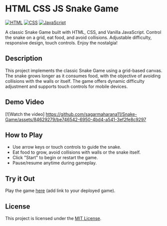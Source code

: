 # HTML CSS JS Snake Game

[![HTML](https://img.shields.io/badge/Language-HTML-orange)](https://www.w3.org/html/)
[![CSS](https://img.shields.io/badge/Language-CSS-blue)](https://www.w3.org/Style/CSS/)
[![JavaScript](https://img.shields.io/badge/Language-JavaScript-yellow)](https://developer.mozilla.org/en-US/docs/Web/JavaScript)

A classic Snake Game built with HTML, CSS, and Vanilla JavaScript. Control the snake on a grid, eat food, and avoid collisions. Adjustable difficulty, responsive design, touch controls. Enjoy the nostalgia!

## Description

This project implements the classic Snake Game using a grid-based canvas. The snake grows longer as it consumes food, with the objective of avoiding collisions with the walls or itself. The game offers dynamic difficulty adjustment and supports touch controls for mobile devices.

## Demo Video

[![Watch the video]
https://github.com/sagarmaharana11/Snake-Game/assets/84629279/be746542-6950-4bd4-a541-3ef2fe8c9297


## How to Play

- Use arrow keys or touch controls to guide the snake.
- Eat food to grow, avoid collisions with walls or the snake itself.
- Click "Start" to begin or restart the game.
- Pause/resume anytime during gameplay.

## Try it Out

Play the game [here](#) (add link to your deployed game).

## License

This project is licensed under the [MIT License](LICENSE).
